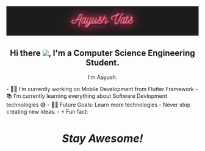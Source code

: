 <img src="https://github.com/aayushvats/aayushvats/blob/main/download%20(2).gif" />
<h2 align='center'>Hi there <img src="https://raw.githubusercontent.com/MartinHeinz/MartinHeinz/master/wave.gif" width="30px">, I'm a Computer Science Engineering Student.</h2>
<p align='center'>
I'm Aayush.
</p>
<p>
- 👨‍💻 I’m currently working on Mobile Development from Flutter Framework
- 📚 I’m currently learning everything about Software Devlopment technologies 😅
- 💪🏼 Future Goals: Learn more technologies - Never stop creating new ideas.
- ⚡ Fun fact:
</p>






<h1 align='center'><i>Stay Awesome!</i></h1>






<!--
**aayushvats/aayushvats** is a ✨ _special_ ✨ repository because its `README.md` (this file) appears on your GitHub profile
Here are some ideas to get you started:
- 🔭 I’m currently working on ...
- 🌱 I’m currently learning ...
- 👯 I’m looking to collaborate on ...
- 🤔 I’m looking for help with ...
- 💬 Ask me about ...
- 📫 How to reach me: ...
- 😄 Pronouns: ...
- ⚡ Fun fact: ...
-->
